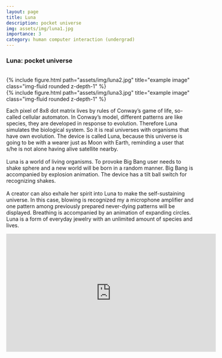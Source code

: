 ```yaml
---
layout: page
title: Luna
description: pocket universe
img: assets/img/luna1.jpg
importance: 3
category: human computer interaction (undergrad)
---
```


### Luna: pocket universe
<br />

<div class="row">
    <div class="col-sm mt-3 mt-md-0">
        {% include figure.html path="assets/img/luna2.jpg" title="example image" class="img-fluid rounded z-depth-1" %}
    </div>
    <div class="col-sm mt-3 mt-md-0">
        {% include figure.html path="assets/img/luna3.jpg" title="example image" class="img-fluid rounded z-depth-1" %}
    </div>
</div>

Each pixel of 8x8 dot matrix lives by rules of Conway’s game of life, so-called cellular automaton.
In Conway’s model, different patterns are like species, they are developed in response to evolution.
Therefore Luna simulates the biological system. So it is real universes with organisms that have own
evolution. The device is called Luna, because this universe is going to be with a wearer just as Moon with
Earth, reminding a user that s/he is not alone having alive satellite nearby.
<br><br>
Luna is a world of living organisms. To provoke Big Bang user needs to shake sphere and a new
world will be born in a random manner. Big Bang is accompanied by explosion animation. The device has a tilt
ball switch for recognizing shakes.
<br><br>
A creator can also exhale her spirit into Luna to make the self-sustaining universe. In this case, blowing
is recognized my a microphone amplifier and one pattern among previously prepared never-dying
patterns will be displayed. Breathing is accompanied by an animation of expanding circles.
Luna is a form of everyday jewelry with an unlimited amount of species and lives.

<center> <iframe width="560" height="315" src="https://www.youtube.com/embed/ySlNFAfA5Kg" frameborder="0" allow="autoplay; encrypted-media" allowfullscreen></iframe> </center>
